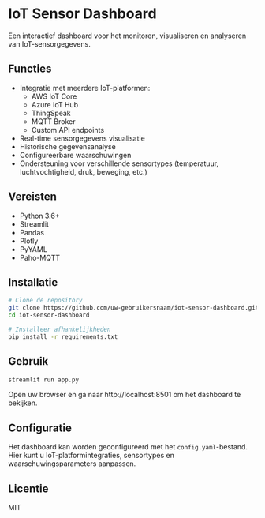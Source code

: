 # IoT Sensor Dashboard

Een interactief dashboard voor het monitoren, visualiseren en analyseren van IoT-sensorgegevens.

## Functies

- Integratie met meerdere IoT-platformen:
  - AWS IoT Core
  - Azure IoT Hub
  - ThingSpeak
  - MQTT Broker
  - Custom API endpoints
- Real-time sensorgegevens visualisatie
- Historische gegevensanalyse
- Configureerbare waarschuwingen
- Ondersteuning voor verschillende sensortypes (temperatuur, luchtvochtigheid, druk, beweging, etc.)

## Vereisten

- Python 3.6+
- Streamlit
- Pandas
- Plotly
- PyYAML
- Paho-MQTT

## Installatie

```bash
# Clone de repository
git clone https://github.com/uw-gebruikersnaam/iot-sensor-dashboard.git
cd iot-sensor-dashboard

# Installeer afhankelijkheden
pip install -r requirements.txt
```

## Gebruik

```bash
streamlit run app.py
```

Open uw browser en ga naar http://localhost:8501 om het dashboard te bekijken.

## Configuratie

Het dashboard kan worden geconfigureerd met het `config.yaml`-bestand. Hier kunt u IoT-platformintegraties, sensortypes en waarschuwingsparameters aanpassen.

## Licentie

MIT